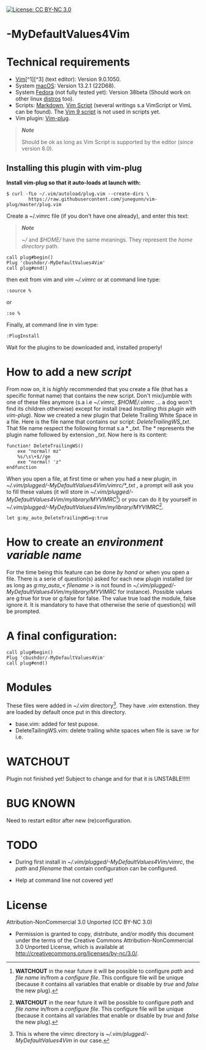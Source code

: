 <!-- ------------------------------------------------------
* Created By : sdo
* File Name : README.md
* Creation Date :2023-05-08 05:52:48
* Last Modified : 2023-07-16 18:12:18
* Email Address : sdo@dorseb.ddns.net
* Version : 0.0.0.196
* License : 
* 	Permission is granted to copy, distribute, and/or modify this document under the terms of the Creative Commons Attribution-NonCommercial 3.0
* 	Unported License, which is available at http://creativecommons.org/licenses/by-nc/3.0/.
* Purpose :
------------------------------------------------------ -->

[![License: CC BY-NC 3.0](https://img.shields.io/badge/License-CC_BY--NC_3.0-lightgrey.svg)](https://creativecommons.org/licenses/by-nc/3.0/)

# -MyDefaultValues4Vim

# Technical requirements

- [Vim](https://en.wikipedia.org/wiki/Vim_(text_editor))[^1][^3] (text editor): Version 9.0.1050.
- System [macOS](https://en.wikipedia.org/wiki/MacOS): Version 13.2.1 (22D68).
- System [Fedora](https://getfedora.org/) (not fully tested yet): Version 38beta (Should work on other linux [distros](https://en.wikipedia.org/wiki/List_of_Linux_distributions) too).
- Scripts: [Markdown](https://en.wikipedia.org/wiki/Markdown), [Vim Script](https://en.wikipedia.org/wiki/Vim_(text_editor)#Vim_script) (several writings s.a VimScript or VimL can be found). The [Vim 9 script](https://vimhelp.org/vim9.txt.html#) is not used in scripts yet.
- Vim plugin: [Vim-plug](https://github.com/junegunn/vim-plug).


>***Note***
>
> Should be ok as long as Vim Script is supported by the editor (since version 8.0).

## Installing this plugin with vim-plug

**Install vim-plug so that it auto-loads at launch with:**

```
$ curl -fLo ~/.vim/autoload/plug.vim --create-dirs \
        https://raw.githubusercontent.com/junegunn/vim-plug/master/plug.vim
```

Create a ~/.vimrc file (if you don't have one already), and enter this text:

>***Note***
>
> *~/* and *$HOME/* have the same meanings. They represent the *home directory* path.

```
call plug#begin()
Plug 'cbushdor/-MyDefaultValues4Vim'
call plug#end()

```

then exit from vim and *vim ~/.vimrc* or at command line type:

```
:source %
```

or

```
:so %
```

Finally, at command line in vim type:
```
:PlugInstall
```

Wait for the plugins to be downloaded and, installed properly!

# How to add a new *script*

From now on, it is *highly* recommended that you create a file (that has a specific format name) that contains the new script. Don't mix/jumble with one of these files anymore (s.a i.e *~/.vimrc*, *$HOME/.vimrc* ... a dog won't find its children otherwise) except for install (read *Installing this plugin with vim-plug*). Now we created a new plugin that Delete Trailing White Space in a file. Here is the file name that contains our script:  *DeleteTrailingWS_txt*. That file name respect the following format s.a * *_txt*. The * represents the plugin name followed by extension *_txt*. Now here is its content:

```
function! DeleteTrailingWS()
	exe "normal! mz"
	%s/\s\+$//ge
	exe "normal! 'z"
endfunction
```

When you open a file, at first time or when you had a new plugin, in *~/.vim/plugged/-MyDefaultValues4Vim/vimrc/\*_txt* , a prompt will ask you to fill these values (it will store in *~/.vim/plugged/-MyDefaultValues4Vim/mylibrary/MYVIMRC*[^5])  or you can do it by yourself in  *~/.vim/plugged/-MyDefaultValues4Vim/mylibrary/MYVIMRC*[^5].

```
let g:my_auto_DeleteTrailingWS=g:true
```

# How to create an *environment variable name*

For the time being this feature can be done *by hand* or when you open a file. There is a serie of question(s) asked for each new plugin installed (or as long as *g:my_auto_< filename >* is not found in *~/.vim/plugged/-MyDefaultValues4Vim/mylibrary/MYVIMRC* for instance). Possible values are g:true for true or g:false for false. The value true load the module, false ignore it. It is mandatory to have that otherwise the serie of question(s) will be prompted.

# A final configuration:

```
call plug#begin()
Plug 'cbushdor/-MyDefaultValues4Vim'
call plug#end()
```

# Modules

These files were added in *~/.vim* directory[^4]. They have *.vim* extenstion. they are loaded by default once put in this directory.

* base.vim: added for test pupose.
* DeleteTailingWS.vim: delete trailing white spaces when file is save *:w* for i.e.	


# WATCHOUT

Plugin not finished yet! Subject to change and for that it is UNSTABLE!!!!!

# BUG KNOWN

Need to restart editor after new (re)configuration.

# TODO

- During first install in *~/.vim/plugged/-MyDefaultValues4Vim/vimrc*, the *path* and *filename* that contain configuration can be configured.

- Help at command line not covered yet!

# License

Attribution-NonCommercial 3.0 Unported (CC BY-NC 3.0)
* 	Permission is granted to copy, distribute, and/or modify this document under the terms of the Creative Commons Attribution-NonCommercial 3.0
 	Unported License, which is available at http://creativecommons.org/licenses/by-nc/3.0/.

[^1]: About [Vim](https://www.vim.org/about.php).
[^2]: How to install [Vim plugin](https://linuxhandbook.com/install-vim-plugins/).
[^3]: This code was based on [Vim documentation](https://vimdoc.sourceforge.net/).
[^4]: This is where the vimrc directory is *~/.vim/plugged/-MyDefaultValues4Vim* in our case.
[^5]: **WATCHOUT** in the near future it will be possible to configure *path* and *file name* in/from a *configure file*. This configure file will be unique (because it contains all variables that enable or disable by *true* and *false* the new plug).

